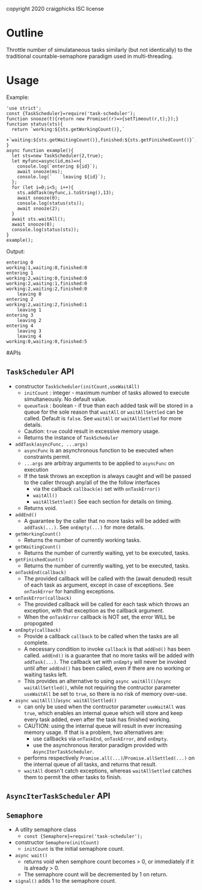 copyright 2020 craigphicks ISC license

# Outline
Throttle number of simulataneous tasks similarly (but not 
identically) to the traditional countable-semaphore paradigm used 
in multi-threading.

# Usage 
Example:
```
'use strict';
const {TaskScheduler}=require('task-scheduler');
function snooze(t){return new Promise((r)=>{setTimeout(r,t);});}
function status(sts){
  return `working:${sts.getWorkingCount()},`
  +`waiting:${sts.getWaitingCount()},finished:${sts.getFinishedCount()}`;
}
async function example(){
  let sts=new TaskScheduler(2,true);
  let myfunc=async(id,ms)=>{
    console.log(`entering ${id}`);
    await snooze(ms);
    console.log(`    leaving ${id}`);
  };
  for (let i=0;i<5; i++){
    sts.addTask(myfunc,i.toString(),13);
    await snooze(0);
    console.log(status(sts));
    await snooze(2);
  }
  await sts.waitAll();
  await snooze(0);
  console.log(status(sts));
}
example();
```
Output:
```
entering 0
working:1,waiting:0,finished:0
entering 1
working:2,waiting:0,finished:0
working:2,waiting:1,finished:0
working:2,waiting:2,finished:0
    leaving 0
entering 2
working:2,waiting:2,finished:1
    leaving 1
entering 3
    leaving 2
entering 4
    leaving 3
    leaving 4
working:0,waiting:0,finished:5
```

#APIs

## `TaskScheduler` API

  - constructor `TaskScheduler(initCount,useWaitAll)`
     - `initCount` : integer - maximum number of tasks allowed to execute simultaneously. No default value.
     - `queueTask` : boolean - if true than each added task will be stored in a queue for the sole reason that `waitAll` or `waitAllSettled` can be called. Default is `false`.  See `waitAll` or `waitAllSettled` for more details.
     - Caution: `true` could result in excessive memory usage.  
     - Returns the instance of `TaskScheduler`
  - `addTask(asyncFunc, ...args)`
     - `asyncFunc` is an asynchronous function to be executed when constraints permit.
     - `...args` are arbitray arguments to be applied to `asyncFunc` on execution
     - If the task throws an exception is always caught and will be passed to the caller through any/all of the the follow interfaces
       - via the callback `callback(e)` set with `onTaskError()` 
       - `waitAll()`
       - `waitAllSettled()`
        See each section for details on timing.
     - Returns void. 
  - `addEnd()`
     - A guarantee by the caller that no more tasks will be added with `addTask(...)`.  See `onEmpty(...)` for more details.
  - `getWorkingCount()`
     - Returns the number of currently working tasks.
  - `getWaitingCount()`
     - Returns the number of currently waiting, yet to be executed, tasks.
  - `getFinishedCount()`
     - Returns the number of currently waiting, yet to be executed, tasks.
  - `onTaskEnd(callback)`
     - The provided callback will be called with the (await denuded) result of each task as argument, except in case of exceptions. See `onTaskError` for handling exceptions.
  - `onTaskError(callback)`
     - The provided callback will be called for each task which throws an exception, with that exception as the callback argument.  
     - When the `onTaskError` callback is NOT set, the error WILL be propogated 
  - `onEmpty(callback)`
     - Provide a callback `callback` to be called when the tasks are all complete.
     - A necessary condition to invoke `callback` is that `addEnd()` has been called. `addEnd()` is a guarantee that no more tasks will be added with `addTask(...)`. The callback set with `onEmpty` will never be invoked until after `addEnd()` has been called, even if there are no working or waiting tasks left.
     - This provides an alternative to using `async waitAll()`/`async waitAllSettled()`, while not requiring the contructor parameter `useWaitAll` be set to `true`, so there is no risk of memory over-use.  
  - `async waitAll()`/`async waitAllSettled()`
     - can only be used when the contructor parameter `useWaitAll` was `true`, which enables an internal queue which will store and keep every task added, even after the task has finished working.
     - CAUTION: using the internal queue will result in ever increasing memory usage.  If that is a problem, two alternatives are:
        - use callbacks via `onTaskEnd`, `onTaskError`, and `onEmpty`.
        - use the asynchronous iterator paradigm provided with `AsyncIterTaskScheduler`.
     - performs respectively `Promise.all(...)`/`Promise.allSettled(...)` on the internal queue of all tasks, and returns that result.
     - `waitAll` doesn't catch exceptions, whereas `waitAllSettled` catches them to permit the other tasks to finish.

## `AsyncIterTaskScheduler` API


## `Semaphore` 
  - A utlity semaphore class 
     - `const {Semaphore}=require('task-scheduler');`
  - constructor `Semaphore(initCount)`
     - `initCount` is the initial semaphore count.
  - `async wait()` 
     - returns void when semphore count becomes > 0, or immediately if it is already > 0.
     - The semaphore count will be decremented by 1 on return. 
  - `signal()` adds 1 to the semaphore count. 

